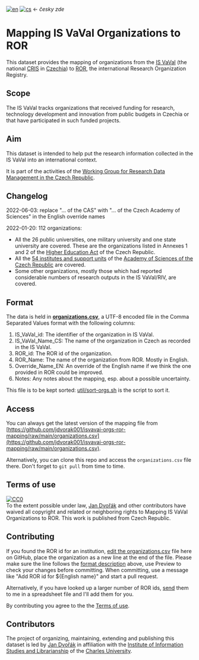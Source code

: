 [![en](https://img.shields.io/badge/lang-en-white.svg)](./README.md)
[![cs](https://img.shields.io/badge/lang-cs-red.svg)](./README.cs.md)
&larr; <i>česky zde</i>

# Mapping IS VaVaI Organizations to ROR

This dataset provides the mapping of organizations from the [IS VaVaI](https://www.isvavai.cz/) 
(the national [CRIS](https://en.wikipedia.org/wiki/Current_research_information_system) 
in [Czechia](https://en.wikipedia.org/wiki/Czech_Republic)) 
to [ROR](https://ror.org/), the international Research Organization Registry.

## Scope

The IS VaVaI tracks organizations that received funding for research, technology development and innovation 
from public budgets in Czechia or that have participated in such funded projects.

## Aim

This dataset is intended to help put the research information collected in the IS VaVaI into an international context.

It is part of the activities of the [Working Group for Research Data Management in the Czech Republic](https://www.wg-rdm.cz/).

## Changelog

2022-06-03: replace "... of the CAS" with "... of the Czech Academy of Sciences" in the English override names

2022-01-20: 112 organizations:
- All the 26 public universities, one military university and one state university are covered. These are the organizations listed in Annexes 1 and 2 of the [Higher Education Act](https://www.msmt.cz/areas-of-work/tertiary-education/the-higher-education-act) of the Czech Republic.
- All the [54 institutes and support units](https://www.avcr.cz/en/about-us/cas-structure/research-institutes/) of the [Academy of Sciences of the Czech Republic](https://www.avcr.cz/en/about-us/mission-of-the-cas/) are covered. 
- Some other organizations, mostly those which had reported considerable numbers of research outputs in the IS VaVaI/RIV, are covered. 

## Format

The data is held in **[organizations.csv](organizations.csv)**, 
a UTF-8 encoded file in the Comma Separated Values format
with the following columns:
1. IS_VaVaI_id: The identifier of the organization in IS VaVaI.
2. IS_VaVaI_Name_CS: The name of the organization in Czech as recorded in the IS VaVaI.
3. ROR_id: The ROR id of the organization.
4. ROR_Name: The name of the organization from ROR. Mostly in English.
5. Override_Name_EN: An override of the English name if we think the one provided in ROR could be improved.
6. Notes: Any notes about the mapping, esp. about a possible uncertainty.

This file is to be kept sorted: [util/sort-orgs.sh](util/sort-orgs.sh) is the script to sort it.

## Access

You can always get the latest version of the mapping file from  
[https://github.com/jdvorak001/isvavai-orgs-ror-mapping/raw/main/organizations.csv](https://github.com/jdvorak001/isvavai-orgs-ror-mapping/raw/main/organizations.csv).

Alternatively, you can clone this repo and access the `organizations.csv` file there. Don't forget to `git pull` from time to time.

## Terms of use

<p xmlns:dct="http://purl.org/dc/terms/" xmlns:vcard="http://www.w3.org/2001/vcard-rdf/3.0#">
  <a rel="license" href="http://creativecommons.org/publicdomain/zero/1.0/"><img src="http://i.creativecommons.org/p/zero/1.0/88x31.png" style="border-style: none;" alt="CC0" /></a>
  <br />
  To the extent possible under law,
  <a rel="dct:publisher" href="https://orcid.org/0000-0001-8985-152X"><span property="dct:title">Jan Dvořák</span></a> and other contributors
  have waived all copyright and related or neighboring rights to
  <span property="dct:title">Mapping IS VaVaI Organizations to ROR</span>.
  This work is published from <span property="vcard:Country" datatype="dct:ISO3166" content="CZ" about="https://github.com/jdvorak001/isvavai-orgs-ror-mapping"> Czech Republic</span>.
</p>

## Contributing

If you found the ROR id for an institution, 
[edit the organizations.csv](https://github.com/jdvorak001/isvavai-orgs-ror-mapping/edit/main/organizations.csv) file 
here on GitHub, place the organization as a new line at the end of the file. 
Please make sure the line follows the [format description](#format) above,
use Preview to check your changes before committing.
When committing, use a message like "Add ROR id for ${English name}" and start a pull request.

Alternatively, if you have looked up a larger number of ROR ids, [send](mailto:jan.dvorak@ff.cuni.cz) them to me 
in a spreadsheet file and I'll add them for you.

By contributing you agree to the the [Terms of use](#terms-of-use).

## Contributors

The project of organizing, maintaining, extending and publishing this dataset 
is led by [Jan Dvořák](https://orcid.org/0000-0001-8985-152X)
in affiliation with the [Institute of Information Studies and Librarianship](https://uisk.ff.cuni.cz/en/) 
of the [Charles University](https://ror.org/024d6js02).